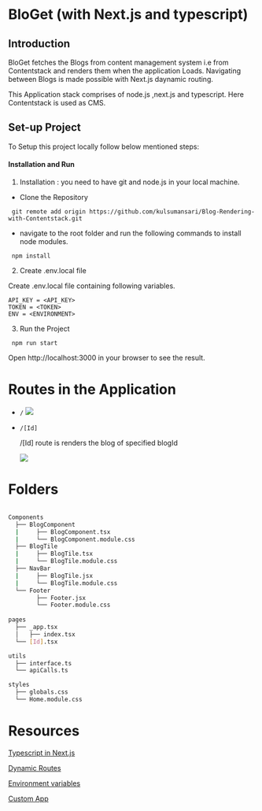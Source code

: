 # BloGet (with Next.js and typescript)

## Introduction

BloGet fetches the Blogs from content management system i.e from Contentstack and renders them when the application Loads. Navigating between Blogs is made possible with Next.js daynamic routing. 

This Application stack comprises of node.js ,next.js and typescript. Here Contentstack is used as CMS.

## Set-up Project

To Setup this project locally follow below mentioned steps:

#### Installation and Run

 1. Installation : you need to have git and node.js in your local machine.
 
   - Clone the Repository
   
   ```
    git remote add origin https://github.com/kulsumansari/Blog-Rendering-with-Contentstack.git
  ```
  - navigate to the root folder and run the following commands to install node modules.
   
  ```
   npm install
  ```
  2. Create .env.local file
   
   Create .env.local file containing following variables.
   
   ```
   API_KEY = <API_KEY>
   TOKEN = <TOKEN>
   ENV = <ENVIRONMENT>
   ```
   
  3. Run the Project
  
  ```
   npm run start
  ```
  
   Open http://localhost:3000 in your browser to see the result.

# Routes in the Application

  *  ``` / ``` 
     ![](https://kulsumansari.github.io/webpage-data/bloget-image/bloget-homeroute.png)
     
     
  *  ``` /[Id] ```

     /[Id] route is renders the blog of specified blogId
     
     ![](https://kulsumansari.github.io/webpage-data/bloget-image/bloget-blogIdRoute.png)

    
 # Folders
 
 ```bash
 
 Components
   ├── BlogComponent
   |     ├── BlogComponent.tsx  
   |     └── BlogComponent.module.css 
   ├── BlogTile
   |     ├── BlogTile.tsx    
   |     └── BlogTile.module.css 
   ├── NavBar
   |     ├── BlogTile.jsx    
   |     └── BlogTile.module.css 
   └── Footer
         ├── Footer.jsx    
         └── Footer.module.css 
         
 pages
   ├── _app.tsx
   │   ├── index.tsx
   └── [Id].tsx

 utils
   ├── interface.ts
   └── apiCalls.ts

 styles
   ├── globals.css
   └── Home.module.css
```

# Resources

[Typescript in Next.js](https://nextjs.org/docs/basic-features/typescript)

[Dynamic Routes](https://nextjs.org/docs/routing/dynamic-routes)

[Environment variables](https://nextjs.org/docs/basic-features/environment-variables)

[Custom App](https://nextjs.org/docs/advanced-features/custom-app)
